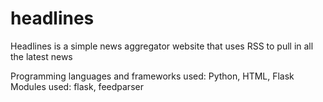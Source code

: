 # headlines
Headlines is a simple news aggregator website that uses RSS to pull in all the latest news

Programming languages and frameworks used: Python, HTML, Flask
Modules used: flask, feedparser
